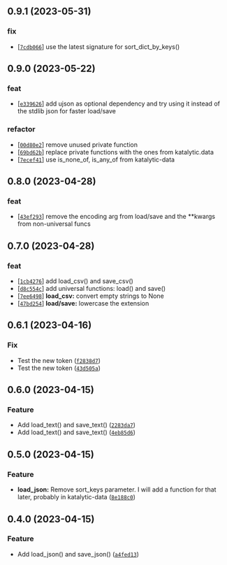 ## 0.9.1 (2023-05-31)
### fix
- [[`7cdb066`](https://gitlab.com/katalytic/katalytic-files/commit/7cdb066ac2833fb9977ddffafb8f843d066ce1e8)] use the latest signature for sort_dict_by_keys()


## 0.9.0 (2023-05-22)
### feat
- [[`e339626`](https://gitlab.com/katalytic/katalytic-files/commit/e33962652287c979406ecc533da7a55e9cb58e50)] add ujson as optional dependency and try using it instead of the stdlib json for faster load/save
### refactor
- [[`00d80e2`](https://gitlab.com/katalytic/katalytic-files/commit/00d80e2b4b273e595a6f174750a0e69f29540387)] remove unused private function
- [[`69bd62b`](https://gitlab.com/katalytic/katalytic-files/commit/69bd62be521ca9cf2628eb36b79d327995b5509f)] replace private functions with the ones from katalytic.data
- [[`7ecef41`](https://gitlab.com/katalytic/katalytic-files/commit/7ecef418d0cd93f92da959c0c16d2ecdfd6c2218)] use is_none_of, is_any_of from katalytic-data


## 0.8.0 (2023-04-28)
### feat
- [[`43ef293`](https://gitlab.com/katalytic/katalytic-files/commit/43ef293431fafae20d13dbc2798cb78958fea4c4)] remove the encoding arg from load/save and the **kwargs from non-universal funcs


## 0.7.0 (2023-04-28)
### feat
- [[`1cb4276`](https://gitlab.com/katalytic/katalytic-files/commit/1cb4276ed44ff52b8aa33cdf65a358acee213712)] add load_csv() and save_csv()
- [[`d8c554c`](https://gitlab.com/katalytic/katalytic-files/commit/d8c554c8d993b1693b6e264a19c47a9352db9475)] add universal functions: load() and save()
- [[`7ee6498`](https://gitlab.com/katalytic/katalytic-files/commit/7ee6498a7eb7db0192d5dcfe94ce564d25e51082)] **load_csv:** convert empty strings to None
- [[`47bd254`](https://gitlab.com/katalytic/katalytic-files/commit/47bd254fe9fead96b08d75af0f2d878d51bc59c7)] **load/save:** lowercase the extension


## 0.6.1 (2023-04-16)
### Fix
* Test the new token ([`f2838d7`](https://github.com/katalytic/katalytic-files/commit/f2838d7ca49a27e8bbf718fab5d55b64868cf734))
* Test the new token ([`43d505a`](https://github.com/katalytic/katalytic-files/commit/43d505aab96beaa6807188d72aece63de7d9f812))


## 0.6.0 (2023-04-15)
### Feature
* Add load_text() and save_text() ([`2283da7`](https://github.com/katalytic/katalytic-files/commit/2283da70eddcc90f3ff90f14f9c611ffb310adf6))
* Add load_text() and save_text() ([`4eb85d6`](https://github.com/katalytic/katalytic-files/commit/4eb85d66245efad828f14b0ccd48858a473e9394))


## 0.5.0 (2023-04-15)
### Feature
* **load_json:** Remove sort_keys parameter. I will add a function for that later, probably in katalytic-data ([`8e188c0`](https://github.com/katalytic/katalytic-files/commit/8e188c08fc22497090f8ca07d8aaa47aa1856dd4))


## 0.4.0 (2023-04-15)
### Feature
* Add load_json() and save_json() ([`a4fed13`](https://github.com/katalytic/katalytic-files/commit/a4fed135abe77732c337b33ec65b0ffa69f8536d))
